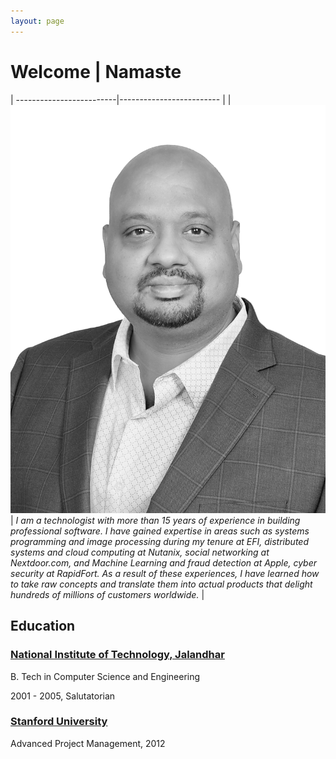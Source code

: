 ```yaml
---
layout: page
---
```


<h1> Welcome | Namaste </h1>

| -------------------------|------------------------- |
| ![Vinod Gupta](/assets/profile_pic.png) | <i> I am a technologist with more than 15 years of experience in building professional software. I have gained expertise in areas such as systems programming and image processing during my tenure at EFI, distributed systems and cloud computing at Nutanix, social networking at Nextdoor.com, and Machine Learning and fraud detection at Apple, cyber security at RapidFort. As a result of these experiences, I have learned how to take raw concepts and translate them into actual products that delight hundreds of millions of customers worldwide. </i> |



## Education

### [National Institute of Technology, Jalandhar](https://www.nitj.ac.in/)

B. Tech in Computer Science and Engineering

2001 - 2005, Salutatorian

### [Stanford University](https://online.stanford.edu/advanced-project-management)

Advanced Project Management, 2012